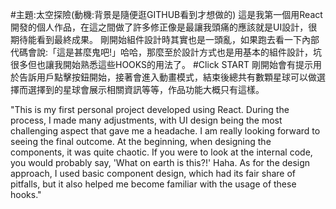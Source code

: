 #主題:太空探險(動機:背景是隨便逛GITHUB看到才想做的)
這是我第一個用React開發的個人作品，在這之間做了許多修正像是最讓我頭痛的應該就是UI設計，很期待能看到最終成果。
剛開始組件設計時其實也是一頭亂，如果跑去看一下內部代碼會說:「這是甚麼鬼吧!」哈哈，那麼至於設計方式也是用基本的組件設計，坑很多但也讓我開始熟悉這些HOOKS的用法了。
#Click START
剛開始會有提示用於告訴用戶點擊按鈕開始，接著會進入動畫模式，結束後總共有數顆星球可以做選擇而選擇到的星球會展示相關資訊等等，作品功能大概只有這樣。

"This is my first personal project developed using React. During the process, I made many adjustments, with UI design being the most challenging aspect that gave me a headache. I am really looking forward to seeing the final outcome.
At the beginning, when designing the components, it was quite chaotic. If you were to look at the internal code, you would probably say, 'What on earth is this?!' Haha. As for the design approach, I used basic component design, which had its fair share of pitfalls, but it also helped me become familiar with the usage of these hooks."
